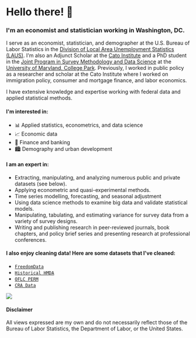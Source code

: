 # Hello there! 👋

### I'm an economist and statistician working in Washington, DC.

I serve as an economist, statistician, and demographer at the U.S. Bureau of Labor Statistics in the [Division of Local Area Unemployment Statistics (LAUS)](https://www.bls.gov/lau/). I'm also an Adjunct Scholar at the [Cato Institute](https://www.cato.org/people/andrew-forrester) and a PhD student in the [Joint Program in Survey Methodology and Data Science](https://jpsm.umd.edu) at the [University of Maryland, College Park](https://umd.edu). Previously, I worked in public policy as a researcher and scholar at the Cato Institute where I worked on immigration policy, consumer and mortgage finance, and labor economics.

I have extensive knowledge and expertise working with federal data and applied statistical methods.

#### I'm interested in:
- 📊 Applied statistics, econometrics, and data science
- 📈 Economic data
- 💸 Finance and banking
- 🏙️ Demography and urban development

#### I am an expert in:

- Extracting, manipulating, and analyzing numerous public and private datasets (see below).
- Applying econometric and quasi-experimental methods.
- Time series modelling, forecasting, and seasonal adjustment
- Using data science methods to examine big data and validate statistical models.
- Manipulating, tabulating, and estimating variance for survey data from a variety of survey designs.
- Writing and publishing research in peer-reviewed journals, book chapters, and policy brief series and presenting research at professional conferences.

#### I also enjoy cleaning data! Here are some datasets that I've cleaned:
- [`FreedomData`](https://acforrester.github.io/FreedomData/)
- [`Historical HMDA`](https://www.openicpsr.org/openicpsr/project/151921/version/V1/view)
- [`OFLC PERM`](https://github.com/acforrester/PERM_data)
- [`CRA Data`](https://github.com/acforrester/community-reinvestment-act)

<div style="display: flex; flex-direction: row;">
 <img class="img" src="https://github-readme-stats.vercel.app/api/top-langs/?username=acforrester&hide=html,jupyter%20notebook,JavaScript,SCSS,Less&layout=compact&langs_count=10&theme=dark" />
</div>

#### Disclaimer
All views expressed are my own and do not necessarily reflect those of the Bureau of Labor Statistics, the Department of Labor, or the United States.
